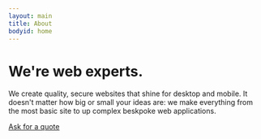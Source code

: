 ```yaml
---
layout: main
title: About
bodyid: home
---
```


<div class="hero-unit">
<h1>We're web experts.</h1>
<p>We create quality, secure websites that shine for desktop and mobile. It doesn't matter how big or small your ideas are: we make everything from the most basic site to up complex beskpoke web applications.</p>

<a href="mailto:info@monkeypatch.co.uk" class="btn btn-large btn-inverse">Ask for a quote</a>
</div>

